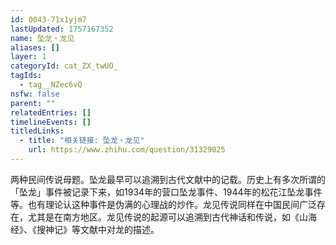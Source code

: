 ```yaml
---
id: 0043-71x1yjm7
lastUpdated: 1757167352
name: 坠龙・龙见
aliases: []
layer: 1
categoryId: cat_ZX_twUO_
tagIds:
  - tag__NZec6vQ
nsfw: false
parent: ""
relatedEntries: []
timelineEvents: []
titledLinks:
  - title: "相关链接: 坠龙・龙见"
    url: https://www.zhihu.com/question/31329025
---
```


两种民间传说母题。坠龙最早可以追溯到古代文献中的记载。历史上有多次所谓的「坠龙」事件被记录下来，如1934年的营口坠龙事件、1944年的松花江坠龙事件等。也有理论认这种事件是伪满的心理战的炒作。龙见传说同样在中国民间广泛存在，尤其是在南方地区。龙见传说的起源可以追溯到古代神话和传说，如《山海经》、《搜神记》等文献中对龙的描述。